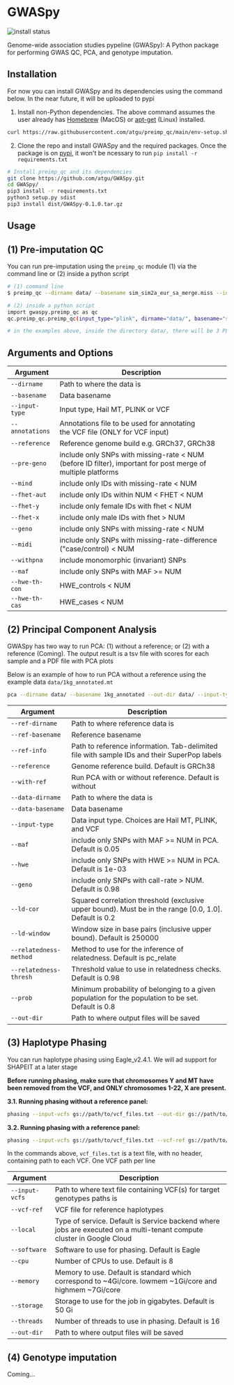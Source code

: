 # GWASpy

<!-- badges: start -->
![install status](https://github.com/atgu/GWASpy/actions/workflows/install-ci.yml/badge.svg)

Genome-wide association studies pypeline (GWASpy): A Python package for performing GWAS QC, PCA, and genotype imputation.

## Installation


For now you can install GWASpy and its dependencies using the command below. In the near future, it will be uploaded to pypi

1. Install non-Python dependencies. The above command assumes the user already has [Homebrew](https://brew.sh/)
(MacOS) or [apt-get](https://linux.die.net/man/8/apt-get) (Linux) installed.

```bash
curl https://raw.githubusercontent.com/atgu/preimp_qc/main/env-setup.sh | bash
```

2. Clone the repo and install GWASpy and the required packages.
Once the package is on [pypi](https://pypi.org/), it won't be ncessary to run ``pip install -r requirements.txt``

```bash
# Install preimp_qc and its dependencies
git clone https://github.com/atgu/GWASpy.git
cd GWASpy/
pip3 install -r requirements.txt
python3 setup.py sdist
pip3 install dist/GWASpy-0.1.0.tar.gz
```

## Usage

## (1) Pre-imputation QC


You can run pre-imputation using the ``preimp_qc`` module (1) via the command line or (2) inside a python script

```bash
# (1) command line
$ preimp_qc --dirname data/ --basename sim_sim2a_eur_sa_merge.miss --input-type plink

# (2) inside a python script
import gwaspy.preimp_qc as qc
qc.preimp_qc.preimp_qc(input_type="plink", dirname="data/", basename="sim_sim2a_eur_sa_merge.miss")

# in the examples above, inside the directory data/, there will be 3 PLINK file sim_sim2a_eur_sa_merge.*{bed,bim,fam}
```

## Arguments and Options

**Argument** | **Description**
--- | ---
``--dirname`` | Path to where the data is
``--basename`` | Data basename
``--input-type`` | Input type, Hail MT, PLINK or VCF
``--annotations`` | Annotations file to be used for annotating<br>the VCF file (ONLY for VCF input)
``--reference`` | Reference genome build e.g. GRCh37, GRCh38
``--pre-geno`` | include only SNPs with missing-rate < NUM (before ID filter), important for post merge of multiple platforms
``--mind`` | include only IDs with missing-rate < NUM
``--fhet-aut`` | include only IDs within NUM < FHET < NUM
``--fhet-y`` | include only female IDs with fhet < NUM
``--fhet-x`` | include only male IDs with fhet > NUM
``--geno`` | include only SNPs with missing-rate < NUM
``--midi`` | include only SNPs with missing-rate-difference ("case/control) < NUM
``--withpna`` | include monomorphic (invariant) SNPs
``--maf`` | include only SNPs with MAF >= NUM
``--hwe-th-con`` | HWE_controls < NUM
``--hwe-th-cas`` | HWE_cases < NUM

(2) Principal Component Analysis
--------------------------------
GWASpy has two way to run PCA: (1) without a reference; or (2) with a reference (Coming). The output result is a tsv file with scores for each sample and a PDF file with PCA plots

Below is an example of how to run PCA without a reference using the example data ``data/1kg_annotated.mt``

```bash
pca --dirname data/ --basename 1kg_annotated --out-dir data/ --input-type hail --reference grch37
```

**Argument** | **Description**
--- | ---
``--ref-dirname`` | Path to where reference data is
``--ref-basename`` | Reference basename 
``--ref-info`` | Path to reference information. Tab-delimited file with sample IDs and their SuperPop labels
``--reference`` | Genome reference build. Default is GRCh38
``--with-ref`` | Run PCA with or without reference. Default is without
``--data-dirname`` | Path to where the data is
``--data-basename`` | Data basename
``--input-type`` | Data input type. Choices are Hail MT, PLINK, and VCF
``--maf`` | include only SNPs with MAF >= NUM in PCA. Default is 0.05
``--hwe`` | include only SNPs with HWE >= NUM in PCA. Default is 1e-03 
``--geno`` | include only SNPs with call-rate > NUM. Default is 0.98
``--ld-cor`` | Squared correlation threshold (exclusive upper bound). Must be in the range [0.0, 1.0]. Default is 0.2
``--ld-window`` | Window size in base pairs (inclusive upper bound). Default is 250000
``--relatedness-method`` | Method to use for the inference of relatedness. Default is pc_relate
``--relatedness-thresh`` | Threshold value to use in relatedness checks. Default is 0.98
``--prob`` | Minimum probability of belonging to a given population for the population to be set. Default is 0.8
``--out-dir`` | Path to where output files will be saved

(3) Haplotype Phasing
---------------------
You can run haplotype phasing using Eagle_v2.4.1. We will ad support for SHAPEIT at a later stage

**Before running phasing, make sure that chromosomes Y and MT have been removed from the VCF, and ONLY chromosomes 1-22, X are present.**

**3.1. Running phasing without a reference panel:**
```bash
phasing --input-vcfs gs://path/to/vcf_files.txt --out-dir gs://path/to/output/directory
```

**3.2. Running phasing with a reference panel:**
```bash
phasing --input-vcfs gs://path/to/vcf_files.txt --vcf-ref gs://path/to/reference_panel.vcf --out-dir gs://path/to/output/directory
```
In the commands above, ``vcf_files.txt`` is a text file, with no header, containing path to each VCF. One VCF path per line

**Argument** | **Description**
--- | ---
``--input-vcfs`` | Path to where text file containing VCF(s) for target genotypes paths is
``--vcf-ref`` | VCF file for reference haplotypes
``--local`` | Type of service. Default is Service backend where jobs are executed on a multi-tenant compute cluster in Google Cloud 
``--software`` | Software to use for phasing. Default is Eagle
``--cpu`` | Number of CPUs to use. Default is 8
``--memory`` | Memory to use. Default is standard which correspond to ~4Gi/core. lowmem ~1Gi/core and highmem ~7Gi/core
``--storage`` | Storage to use for the job in gigabytes. Default is 50 Gi
``--threads`` | Number of threads to use in phasing. Default is 16
``--out-dir`` | Path to where output files will be saved

(4) Genotype imputation
--------------------------------
Coming...
